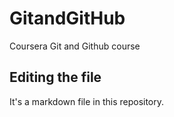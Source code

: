 # GitandGitHub
Coursera Git and Github course

## Editing the file
It's a markdown file in this repository.
